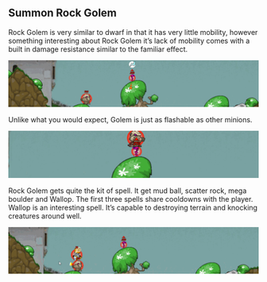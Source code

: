 ## Summon Rock Golem


Rock Golem is very similar to dwarf in that it has very little mobility, however something interesting about Rock Golem it’s lack of mobility comes with a built in damage resistance similar to the familiar effect.


![golem2](https://raw.githubusercontent.com/1IlIl/wikidata/main/stone/gifs/golem2.gif)


Unlike what you would expect, Golem is just as flashable as other minions.


![golem1](https://raw.githubusercontent.com/1IlIl/wikidata/main/stone/gifs/golem1.gif)


Rock Golem gets quite the kit of spell. It get mud ball, scatter rock, mega boulder and Wallop. The first three spells share cooldowns with the player. Wallop is an interesting spell. It’s capable to destroying terrain and knocking creatures around well.


![golem3](https://raw.githubusercontent.com/1IlIl/wikidata/main/stone/gifs/golem3.gif)

